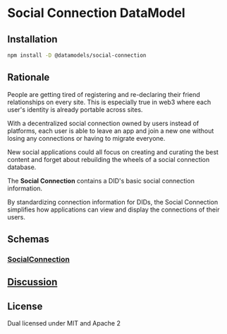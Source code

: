 # Social Connection DataModel

## Installation

```sh
npm install -D @datamodels/social-connection
```

## Rationale

People are getting tired of registering and re-declaring their friend relationships on every site. This is especially true in web3 where each user's identity is already portable across sites.

With a decentralized social connection owned by users instead of platforms, each user is able to leave an app and join a new one without losing any connections or having to migrate everyone.

New social applications could all focus on creating and curating the best content and forget about rebuilding the wheels of a social connection database.

The **Social Connection** contains a DID's basic social connection information.

By standardizing connection information for DIDs, the Social Connection simplifies how applications can view and display the connections of their users.

## Schemas

### [SocialConnection](./schemas/SocialConnection.json)

## [Discussion](https://github.com/ceramicstudio/datamodels/discussions/15)

## License

Dual licensed under MIT and Apache 2
